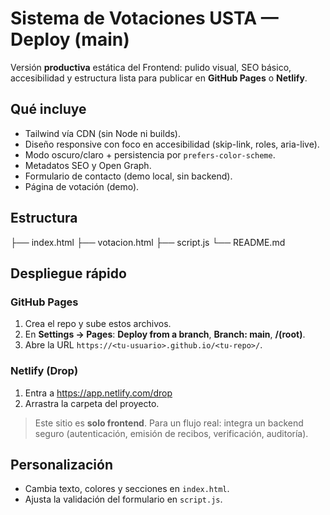 # Sistema de Votaciones USTA — Deploy (main)

Versión **productiva** estática del Frontend: pulido visual, SEO básico, accesibilidad y estructura lista para publicar en **GitHub Pages** o **Netlify**.

## Qué incluye
- Tailwind vía CDN (sin Node ni builds).
- Diseño responsive con foco en accesibilidad (skip-link, roles, aria-live).
- Modo oscuro/claro + persistencia por `prefers-color-scheme`.
- Metadatos SEO y Open Graph.
- Formulario de contacto (demo local, sin backend).
- Página de votación (demo).

## Estructura
├── index.html
├── votacion.html
├── script.js
└── README.md


## Despliegue rápido
### GitHub Pages
1) Crea el repo y sube estos archivos.  
2) En **Settings → Pages**: **Deploy from a branch**, **Branch: main**, **/(root)**.  
3) Abre la URL `https://<tu-usuario>.github.io/<tu-repo>/`.

### Netlify (Drop)
1) Entra a https://app.netlify.com/drop  
2) Arrastra la carpeta del proyecto.

> Este sitio es **solo frontend**. Para un flujo real: integra un backend seguro (autenticación, emisión de recibos, verificación, auditoría).

## Personalización
- Cambia texto, colores y secciones en `index.html`.
- Ajusta la validación del formulario en `script.js`.
